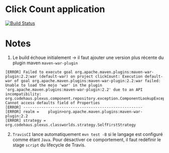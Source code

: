 # Click Count application

[![Build Status](https://travis-ci.com/mbimbij/click-count-2.svg?branch=main)](https://travis-ci.com/mbimbij/click-count-2)


# Notes

1. Le build échoue initialement -> il faut ajouter une version plus récente du plugin maven `maven-war-plugin`

```log
[ERROR] Failed to execute goal org.apache.maven.plugins:maven-war-plugin:2.2:war (default-war) on project clickCount: Execution default-war of goal org.apache.maven.plugins:maven-war-plugin:2.2:war failed: Unable to load the mojo 'war' in the plugin 'org.apache.maven.plugins:maven-war-plugin:2.2' due to an API incompatibility: org.codehaus.plexus.component.repository.exception.ComponentLookupException: Cannot access defaults field of Properties
[ERROR] -----------------------------------------------------
[ERROR] realm =    plugin>org.apache.maven.plugins:maven-war-plugin:2.2
[ERROR] strategy = org.codehaus.plexus.classworlds.strategy.SelfFirstStrategy
```

2. `TravisCI` lance automatiquement `mvn test -B` si le langage est configuré comme étant `Java`. Pour désactiver ce comportement, il faut redéfinir le stage `script` du lifecycle de Travis.